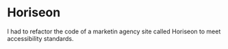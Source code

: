 # Horiseon
I had to refactor the code of a marketin agency site called Horiseon to meet accessibility standards.



